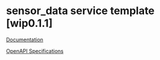 # sensor_data service template \[wip0.1.1\]

[Documentation](https://htmlpreview.github.io/?https://github.com/atlasH2020-templates/sensor_data/blob/wip0.1.1/doc.html)

[OpenAPI Specifications](https://sensorsystems.iais.fraunhofer.de/doc/?url=https://raw.githubusercontent.com/atlasH2020-templates/sensor_data/wip0.1.1/oas)  
